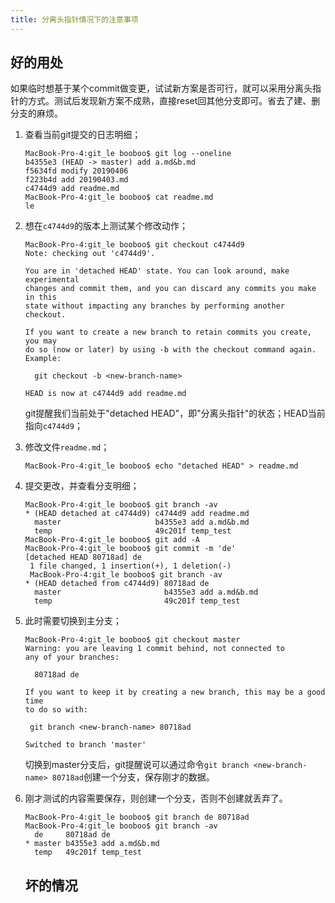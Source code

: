 ```yaml
---
title: 分离头指针情况下的注意事项
---
```


## 好的用处

如果临时想基于某个commit做变更，试试新方案是否可行，就可以采用分离头指针的方式。测试后发现新方案不成熟，直接reset回其他分支即可。省去了建、删分支的麻烦。

1. 查看当前git提交的日志明细；

   ```shell
   MacBook-Pro-4:git_le booboo$ git log --oneline
   b4355e3 (HEAD -> master) add a.md&b.md
   f5634fd modify 20190406
   f223b4d add 20190403.md
   c4744d9 add readme.md
   MacBook-Pro-4:git_le booboo$ cat readme.md
   le
   ```

2. 想在`c4744d9`的版本上测试某个修改动作；

   ```shell
   MacBook-Pro-4:git_le booboo$ git checkout c4744d9
   Note: checking out 'c4744d9'.

   You are in 'detached HEAD' state. You can look around, make experimental
   changes and commit them, and you can discard any commits you make in this
   state without impacting any branches by performing another checkout.

   If you want to create a new branch to retain commits you create, you may
   do so (now or later) by using -b with the checkout command again. Example:

     git checkout -b <new-branch-name>

   HEAD is now at c4744d9 add readme.md
   ```

   git提醒我们当前处于"detached HEAD"，即"分离头指针"的状态；HEAD当前指向`c4744d9`；

3. 修改文件`readme.md`；

   ```
   MacBook-Pro-4:git_le booboo$ echo "detached HEAD" > readme.md
   ```

4. 提交更改，并查看分支明细；

   ```
   MacBook-Pro-4:git_le booboo$ git branch -av
   * (HEAD detached at c4744d9) c4744d9 add readme.md
     master                     b4355e3 add a.md&b.md
     temp                       49c201f temp_test
   MacBook-Pro-4:git_le booboo$ git add -A
   MacBook-Pro-4:git_le booboo$ git commit -m 'de'
   [detached HEAD 80718ad] de
    1 file changed, 1 insertion(+), 1 deletion(-)
    MacBook-Pro-4:git_le booboo$ git branch -av
   * (HEAD detached from c4744d9) 80718ad de
     master                       b4355e3 add a.md&b.md
     temp                         49c201f temp_test
   ```

5. 此时需要切换到主分支；

   ```shell
   MacBook-Pro-4:git_le booboo$ git checkout master
   Warning: you are leaving 1 commit behind, not connected to
   any of your branches:

     80718ad de

   If you want to keep it by creating a new branch, this may be a good time
   to do so with:

    git branch <new-branch-name> 80718ad

   Switched to branch 'master'
   ```

   切换到master分支后，git提醒说可以通过命令`git branch <new-branch-name> 80718ad`创建一个分支，保存刚才的数据。

6. 刚才测试的内容需要保存，则创建一个分支，否则不创建就丢弃了。

   ```shell
   MacBook-Pro-4:git_le booboo$ git branch de 80718ad
   MacBook-Pro-4:git_le booboo$ git branch -av
     de     80718ad de
   * master b4355e3 add a.md&b.md
     temp   49c201f temp_test
   ```



   ## 坏的情况
